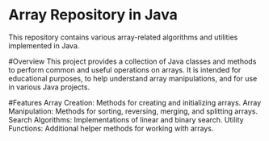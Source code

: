 # Array Repository in Java
This repository contains various array-related algorithms and utilities implemented in Java.

#Overview
This project provides a collection of Java classes and methods to perform common and useful operations on arrays. It is intended for educational purposes, to help understand array manipulations, and for use in various Java projects.

#Features
Array Creation: Methods for creating and initializing arrays.
Array Manipulation: Methods for sorting, reversing, merging, and splitting arrays.
Search Algorithms: Implementations of linear and binary search.
Utility Functions: Additional helper methods for working with arrays.
